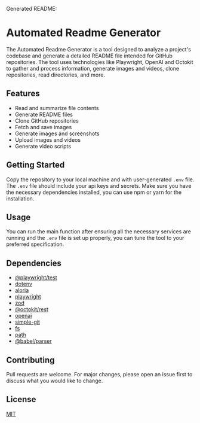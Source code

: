 Generated README:

# Automated Readme Generator

The Automated Readme Generator is a tool designed to analyze a project's codebase and generate a detailed README file intended for GitHub repositories. The tool uses technologies like Playwright, OpenAI and Octokit to
gather and process information, generate images and videos, clone repositories, read directories, and more.

## Features
- Read and summarize file contents
- Generate README files
- Clone GitHub repositories
- Fetch and save images
- Generate images and screenshots
- Upload images and videos
- Generate video scripts

## Getting Started
Copy the repository to your local machine and with user-generated `.env` file. The `.env` file should include your api keys and secrets. Make sure you have the necessary dependencies installed, you can use npm or yarn
for the installation.

## Usage
You can run the main function after ensuring all the necessary services are running and the `.env` file is set up properly, you can tune the tool to your preferred specification.

## Dependencies
- [@playwright/test](https://www.npmjs.com/package/playwright-test)
- [dotenv](https://www.npmjs.com/package/dotenv)
- [aloria](https://www.npmjs.com/package/aloria)
- [playwright](https://www.npmjs.com/package/playwright)
- [zod](https://www.npmjs.com/package/zod)
- [@octokit/rest](https://www.npmjs.com/package/@octokit/rest)
- [openai](https://www.npmjs.com/package/openai)
- [simple-git](https://www.npmjs.com/package/simple-git)
- [fs](https://nodejs.dev/learn/the-nodejs-fs-module)
- [path](https://nodejs.dev/learn/nodejs-path-module)
- [@babel/parser](https://www.npmjs.com/package/@babel/parser)


## Contributing
Pull requests are welcome. For major changes, please open an issue first to discuss what you would like to change.

## License
[MIT](https://choosealicense.com/licenses/mit/)

